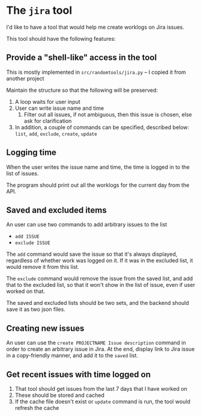 # The `jira` tool

I'd like to have a tool that would help me create worklogs on Jira issues. 

This tool should have the following features:

## Provide a "shell-like" access in the tool

This is mostly implemented in `src/randomtools/jira.py` – I copied it from another project

Maintain the structure so that the following will be preserved:

1. A loop waits for user input
2. User can write issue name and time
   1. Filter out all issues, if not ambiguous, then this issue is chosen, else ask for clarification
3. In addition, a couple of commands can be specified, described below: `list`, `add`, `exclude`, `create`, `update`

## Logging time

When the user writes the issue name and time, the time is logged in to the list of issues.

The program should print out all the worklogs for the current day from the API.

## Saved and excluded items

An user can use two commands to add arbitrary issues to the list

- `add ISSUE`
- `exclude ISSUE`

The `add` command would save the issue so that it's always displayed, regardless of whether work was logged on it. If it was in the excluded list, it would remove it from this list.

The `exclude` command would remove the issue from the saved list, and add that to the excluded list, so that it won't show in the list of issue, even if user worked on that.

The saved and excluded lists should be two sets, and the backend should save it as two json files.

## Creating new issues

An user can use the `create PROJECTNAME Issue description` command in order to create an arbitrary issue in Jira. At the end, display link to Jira issue in a copy-friendly manner, and add it to the `saved` list.

## Get recent issues with time logged on

1. That tool should get issues from the last 7 days that I have worked on
2. These should be stored and cached
3. If the cache file doesn't exist or `update` command is run, the tool would refresh the cache